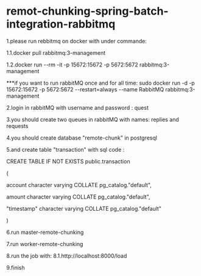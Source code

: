 # remot-chunking-spring-batch-integration-rabbitmq

1.please run rebbitmq on docker with under commande: 

1.1.docker pull rabbitmq:3-management

1.2.docker run --rm -it -p 15672:15672 -p 5672:5672 rabbitmq:3-management

***if you want to run rabbitMQ once and for all time:
sudo docker run -d -p 15672:15672 -p 5672:5672 --restart=always --name RabbitMQ rabbitmq:3-management


2.login in rabbitMQ with username and password : quest  

3.you should create two queues in rabbitMQ with names: replies and requests

4.you should create database "remote-chunk" in postgresql

5.and create table "transaction" with sql code :

CREATE TABLE IF NOT EXISTS public.transaction

(

account character varying COLLATE pg_catalog."default",

amount character varying COLLATE pg_catalog."default",

"timestamp" character varying COLLATE pg_catalog."default"

)

6.run master-remote-chunking

7.run worker-remote-chunking

8.run the job with:
8.1.http://localhost:8000/load

9.finish
  
